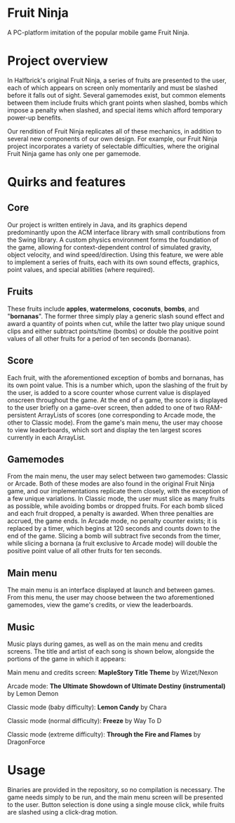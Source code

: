 
# Fruit Ninja

A PC-platform imitation of the popular mobile game Fruit Ninja.

# Project overview

In Halfbrick's original Fruit Ninja, a series of fruits are presented to the user, each of which appears on screen only momentarily and must be slashed before it falls out of sight. Several gamemodes exist, but common elements between them include fruits which grant points when slashed, bombs which impose a penalty when slashed, and special items which afford temporary power-up benefits.

Our rendition of Fruit Ninja replicates all of these mechanics, in addition to several new components of our own design. For example, our Fruit Ninja project incorporates a variety of selectable difficulties, where the original Fruit Ninja game has only one per gamemode.

# Quirks and features

## Core

Our project is written entirely in Java, and its graphics depend predominantly upon the ACM interface library with small contributions from the Swing library. A custom physics environment forms the foundation of the game, allowing for context-dependent control of simulated gravity, object velocity, and wind speed/direction. Using this feature, we were able to implement a series of fruits, each with its own sound effects, graphics, point values, and special abilities (where required).

## Fruits
These fruits include **apples**, **watermelons**, **coconuts**, **bombs**, and "**bornanas**". The former three simply play a generic slash sound effect and award a quantity of points when cut, while the latter two play unique sound clips and either subtract points/time (bombs) or double the positive point values of all other fruits for a period of ten seconds (bornanas).

## Score
Each fruit, with the aforementioned exception of bombs and bornanas, has its own point value. This is a number which, upon the slashing of the fruit by the user, is added to a score counter whose current value is displayed onscreen throughout the game. At the end of a game, the score is displayed to the user briefly on a game-over screen, then added to one of two RAM-persistent ArrayLists of scores (one corresponding to Arcade mode, the other to Classic mode). From the game's main menu, the user may choose to view leaderboards, which sort and display the ten largest scores currently in each ArrayList.

## Gamemodes
From the main menu, the user may select between two gamemodes: Classic or Arcade. Both of these modes are also found in the original Fruit Ninja game, and our implementations replicate them closely, with the exception of a few unique variations. In Classic mode, the user must slice as many fruits as possible, while avoiding bombs or dropped fruits. For each bomb sliced and each fruit dropped, a penalty is awarded. When three penalties are accrued, the game ends. In Arcade mode, no penalty counter exists; it is replaced by a timer, which begins at 120 seconds and counts down to the end of the game. Slicing a bomb will subtract five seconds from the timer, while slicing a bornana (a fruit exclusive to Arcade mode) will double the positive point value of all other fruits for ten seconds.

## Main menu
The main menu is an interface displayed at launch and between games. From this menu, the user may choose between the two aforementioned gamemodes, view the game's credits, or view the leaderboards.

## Music
Music plays during games, as well as on the main menu and credits screens. The title and artist of each song is shown below, alongside the portions of the game in which it appears:

Main menu and credits screen: **MapleStory Title Theme** by Wizet/Nexon

Arcade mode: **The Ultimate Showdown of Ultimate Destiny (instrumental)** by Lemon Demon

Classic mode (baby difficulty): **Lemon Candy** by Chara

Classic mode (normal difficulty): **Freeze** by Way To D

Classic mode (extreme difficulty): **Through the Fire and Flames** by DragonForce

# Usage

Binaries are provided in the repository, so no compilation is necessary. The game needs simply to be run, and the main menu screen will be presented to the user. Button selection is done using a single mouse click, while fruits are slashed using a click-drag motion.